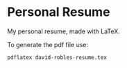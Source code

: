 Personal Resume
===============

My personal resume, made with LaTeX.

To generate the pdf file use:

```shell
pdflatex david-robles-resume.tex
```


